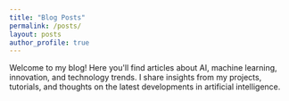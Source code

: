 ```yaml
---
title: "Blog Posts"
permalink: /posts/
layout: posts
author_profile: true
---
```


Welcome to my blog! Here you'll find articles about AI, machine learning, innovation, and technology trends. I share insights from my projects, tutorials, and thoughts on the latest developments in artificial intelligence.
